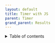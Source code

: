 ```yaml
---
layout: default
title: Timer with JS
parent: Timer
grand_parent: Results
---
```


<details close markdown="block">
  <summary>
    Table of contents
  </summary>
  {: .text-delta }
1. TOC
{:toc}
</details>
